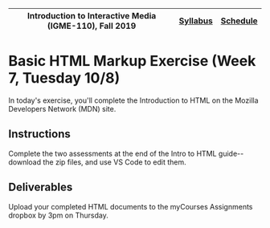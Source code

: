 |  Introduction to Interactive Media (IGME-110), Fall 2019 | [Syllabus](https://lawleyfall2019.github.io/110-fall2019/) | [Schedule](https://lawleyfall2019.github.io/110-fall2019/schedule.html#week7) |
|----|----|----|


# Basic HTML Markup Exercise (Week 7, Tuesday 10/8)

In today's exercise, you'll complete the Introduction to HTML on the Mozilla Developers Network (MDN) site. 

## Instructions
Complete the two assessments at the end of the Intro to HTML guide--download the zip files, and use VS Code to edit them. 

## Deliverables

Upload your completed HTML documents to the myCourses Assignments dropbox by 3pm on Thursday. 
